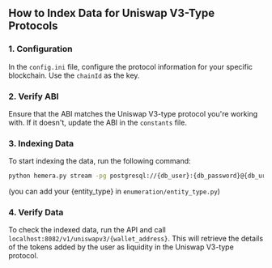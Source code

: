 ## How to Index Data for Uniswap V3-Type Protocols

### 1. Configuration
In the `config.ini` file, configure the protocol information for your specific blockchain. Use the `chainId` as the key.

### 2. Verify ABI
Ensure that the ABI matches the Uniswap V3-type protocol you're working with. If it doesn't, update the ABI in the `constants` file.

### 3. Indexing Data
To start indexing the data, run the following command:
```bash
python hemera.py stream -pg postgresql://{db_user}:{db_password}@{db_url}:5432/{database} -p {chain_rpc} -s {start_block_number} -e {end_block_number} -o postgres -B 1000 -w 5 -b 100 -E {entity_type}
```
(you can add your {entity_type} in `enumeration/entity_type.py`)

### 4. Verify Data
To check the indexed data, run the API and call `localhost:8082/v1/uniswapv3/{wallet_address}`. This will retrieve the details of the tokens added by the user as liquidity in the Uniswap V3-type protocol.

